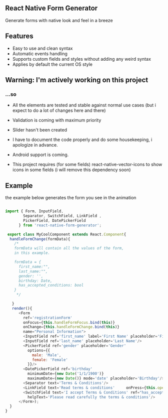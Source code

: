 ## React Native Form Generator
Generate forms with native look and feel in a breeze

## Features
* Easy to use and clean syntax
* Automatic events handling
* Supports custom fields and styles without adding any weird syntax
* Applies by default the current OS style

## Warning: I'm actively working on this project
### ...so
* All the elements are tested and stable against normal use cases (but i expect to do a lot of changes here and there)
* Validation is coming with maximum priority
* Slider hasn't been created
* I have to document the code properly and do some housekeeping, i apologize in advance.
* Android support is coming.

* This project requires (for some fields) react-native-vector-icons to show icons in some fields (i will remove this dependency soon)

## Example
the example below generates the form you see in the animation
```javascript

import { Form, InputField,
        Separator, SwitchField, LinkField ,
        PickerField, DatePickerField
      } from 'react-native-form-generator';

 export class MyCoolComponent extends React.Component{
  handleFormChange(formData){
    /*
    formData will contain all the values of the form,
    in this example.

    formData = {
      first_name:"",
      last_name:"",
      gender: '',
      birthday: Date,
      has_accepted_conditions: bool
    }
     */

   }
   render(){
      <Form
        ref='registrationForm'
        onFocus={this.handleFormFocus.bind(this)}
        onChange={this.handleFormChange.bind(this)}
        name="Personal Information">
        <InputField ref='first_name' label='First Name' placeholder='First Name'/>
        <InputField ref='last_name' placeholder='Last Name'/>
        <PickerField ref='gender' placeholder='Gender'
          options={{
            male: 'Male',
            female: 'Female'
          }}/>
        <DatePickerField ref='birthday'
          minimumDate={new Date('1/1/1900')}
          maximumDate={new Date()} mode='date' placeholder='Birthday'/>
        <Separator text='Terms & Conditions'/>
        <LinkField text='Read terms & conditions'     onPress={this.openTermsAndConditionsURL.bind(this)}/>
        <SwitchField text='I accept Terms & Conditions' ref="has_accepted_conditions"
          helpText='Please read carefully the terms & conditions'/>
      </Form>);
  }
}
```
